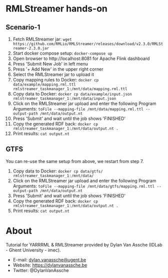 # RMLStreamer hands-on

## Scenario-1

1. Fetch RMLStreamer jar: `wget https://github.com/RMLio/RMLStreamer/releases/download/v2.3.0/RMLStreamer-2.3.0.jar`
2. Start docker compose setup: `docker-compose up`
3. Open browser to http://localhost:8081 for Apache Flink dashboard
4. Press 'Submit New Job' in left menu
5. Press '+ Add New' in the upper right corner
6. Select the RMLStreamer jar to upload it
7. Copy mapping rules to Docker: `docker cp data/example/mapping.rml.ttl rmlstreamer_taskmanager_1:/mnt/data/mapping.rml.ttl`
8. Copy data to Docker: `docker cp data/example/input.json rmlstreamer_taskmanager_1:/mnt/data/input.json`
9. Click on the RMLStreamer jar upload and enter the following Program Arguments: `toFile --mapping-file /mnt/data/mapping.rml.ttl --output-path /mnt/data/output.nt`
10. Press 'Submit' and wait until the job shows 'FINISHED'
11. Copy the generated RDF back: `docker cp rmlstreamer_taskmanager_1:/mnt/data/output.nt .`
12. Print results: `cat output.nt`

## GTFS

You can re-use the same setup from above, we restart from step 7.

1. Copy data to Docker: `docker cp data/gtfs/ rmlstreamer_taskmanager_1:/mnt/data/`
2. Click on the RMLStreamer jar upload and enter the following Program Arguments: `toFile --mapping-file /mnt/data/gtfs/mapping.rml.ttl --output-path /mnt/data/output.nt`
3. Press 'Submit' and wait until the job shows 'FINISHED'
4. Copy the generated RDF back: `docker cp rmlstreamer_taskmanager_1:/mnt/data/output.nt .`
5. Print results: `cat output.nt`

# About

Tutorial for YARRRML & RMLStreamer provided by Dylan Van Assche (IDLab - Ghent University - imec).

- E-mail: dylan.vanassche@ugent.be
- Website: https://dylanvanassche.be
- Twitter: @DylanVanAssche
